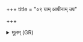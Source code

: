 +++
title = "०९ याम् आपीनाम् उप"

+++
<details><summary>मूलम् (GR)</summary>

याम् आपीनाम् उप सीदन्त्य् आपो  
यां शक्वरा वृषभा यां स्वराजः ।  
ते वर्षन्ति ते वर्षयन्ति +++(Bhatt. te varṣanti te varṣanti)+++  
तद् विदे कामम् ऊर्जम् आपः ॥
</details>